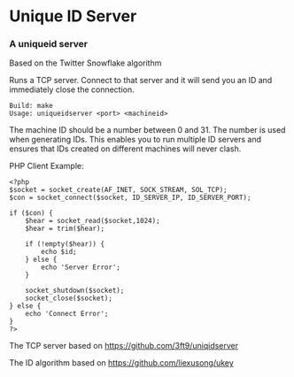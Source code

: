 Unique ID Server
===============

### A uniqueid server 

Based on the Twitter Snowflake algorithm

Runs a TCP server. Connect to that server and it will send you an ID and immediately close the connection.

    Build: make
    Usage: uniqueidserver <port> <machineid>

The machine ID should be a number between 0 and 31. The number is used when generating IDs. This enables you to run multiple ID servers and ensures that IDs created on different machines will never clash.

PHP Client Example:

    <?php
    $socket = socket_create(AF_INET, SOCK_STREAM, SOL_TCP);
    $con = socket_connect($socket, ID_SERVER_IP, ID_SERVER_PORT);

    if ($con) {
        $hear = socket_read($socket,1024);
        $hear = trim($hear);

        if (!empty($hear)) {
            echo $id;
        } else {
            echo 'Server Error';
        }

        socket_shutdown($socket);
        socket_close($socket);
    } else {
        echo 'Connect Error';
    }
    ?>

The TCP server based on https://github.com/3ft9/uniqidserver

The ID algorithm based on https://github.com/liexusong/ukey
